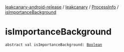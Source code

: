 [leakcanary-android-release](../../index.md) / [leakcanary](../index.md) / [ProcessInfo](index.md) / [isImportanceBackground](./is-importance-background.md)

# isImportanceBackground

`abstract val isImportanceBackground: `[`Boolean`](https://kotlinlang.org/api/latest/jvm/stdlib/kotlin/-boolean/index.html)